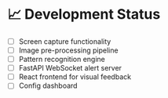 # 📈 Development Status

- [ ] Screen capture functionality
- [ ] Image pre-processing pipeline
- [ ] Pattern recognition engine
- [ ] FastAPI WebSocket alert server
- [ ] React frontend for visual feedback
- [ ] Config dashboard
